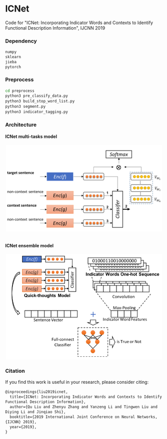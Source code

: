 # ICNet

Code for "ICNet: Incorporating Indicator Words and Contexts to Identify Functional Description Information", IJCNN 2019

### Dependency

```
numpy
sklearn
jieba
pytorch
```

### Preprocess

```bash
cd preprocess
python3 pre_classify_data.py
python3 build_stop_word_list.py
python3 segment.py
python3 indicator_tagging.py
```

### Architecture

#### ICNet multi-tasks model

<div align=center>
<img src="./images/ICNet-multi-task.png" width="500px" />
</div>

```bash

```

#### ICNet ensemble model

<div align=center>
<img src="./images/ICNet-ensemble.png" width="500px" />
</div>

### Citation

If you find this work is useful in your research, please consider citing:

```
@inproceedings{liu2019icnet,
  title={ICNet: Incorporating Indicator Words and Contexts to Identify Functional Description Information},
  author={Qu Liu and Zhenyu Zhang and Yanzeng Li and Tingwen Liu and Diying Li and Jinqiao Shi},
  booktitle={2019 International Joint Conference on Neural Networks, {IJCNN} 2019},
  year={2019},
}
```

